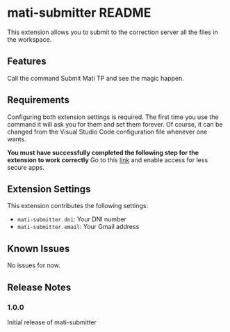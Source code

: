 # mati-submitter README
This extension allows you to submit to the correction server all the files in the workspace.

## Features
Call the command Submit Mati TP and see the magic happen.

## Requirements
Configuring both extension settings is required. The first time you use the command it will ask you for them and set them forever.
Of course, it can be changed from the Visual Studio Code configuration file whenever one wants.

**You must have successfully completed the following step for the extension to work correctly**
Go to this [link](https://www.google.com/settings/security/lesssecureapps) and enable access for less secure apps.

## Extension Settings
This extension contributes the following settings:

* `mati-submitter.dni`: Your DNI number
* `mati-submitter.email`: Your Gmail address

## Known Issues
No issues for now.

## Release Notes
### 1.0.0

Initial release of mati-submitter